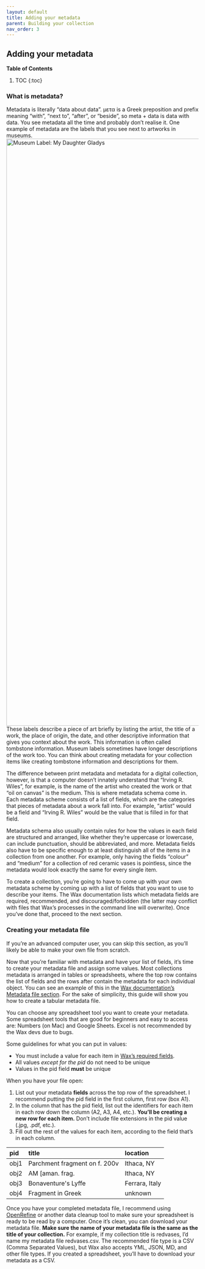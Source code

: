```yaml
---
layout: default
title: Adding your metadata
parent: Building your collection
nav_order: 3
---
```

## Adding your metadata
**Table of Contents**
1. TOC
{:toc}

### What is metadata?
Metadata is literally “data about data”. μετα is a Greek preposition and prefix meaning “with”, “next to”, “after”, or “beside”, so meta + data is data with data. You see metadata all the time and probably don’t realise it. One example of metadata are the labels that you see next to artworks in museums.
<a data-flickr-embed="true" href="https://www.flickr.com/photos/ebarney/5312897134/in/photostream/" title="Museum Label: My Daughter Gladys"><img src="https://live.staticflickr.com/5005/5312897134_c01d45e3d5_k.jpg" width="2048" height="1536" alt="Museum Label: My Daughter Gladys"/></a><script async src="//embedr.flickr.com/assets/client-code.js" charset="utf-8"></script>
These labels describe a piece of art briefly by listing the artist, the title of a work, the place of origin, the date, and other descriptive information that gives you context about the work. This information is often called tombstone information. Museum labels sometimes have longer descriptions of the work too. You can think about creating metadata for your collection items like creating tombstone information and descriptions for them.

The difference between print metadata and metadata for a digital collection, however, is that a computer doesn’t innately understand that “Irving R. Wiles”, for example, is the name of the artist who created the work or that “oil on canvas” is the medium. This is where metadata schema come in. Each metadata scheme consists of a list of fields, which are the categories that pieces of metadata about a work fall into. For example, “artist” would be a field and “Irving R. Wiles” would be the value that is filled in for that field.

Metadata schema also usually contain rules for how the values in each field are structured and arranged, like whether they’re uppercase or lowercase, can include punctuation, should be abbreviated, and more. Metadata fields also have to be specific enough to at least distinguish all of the items in a collection from one another. For example, only having the fields “colour” and “medium” for a collection of red ceramic vases is pointless, since the metadata would look exactly the same for every single item.

To create a collection, you’re going to have to come up with your own metadata scheme by coming up with a list of fields that you want to use to describe your items. The Wax documentation lists which metadata fields are required, recommended, and discouraged/forbidden (the latter may conflict with files that Wax’s processes in the command line will overwrite). Once you’ve done that, proceed to the next section.

### **Creating your metadata file**

If you’re an advanced computer user, you can skip this section, as you’ll likely be able to make your own file from scratch.

Now that you’re familiar with metadata and have your list of fields, it’s time to create your metadata file and assign some values. Most collections metadata is arranged in tables or spreadsheets, where the top row contains the list of fields and the rows after contain the metadata for each individual object. You can see an example of this in the [Wax documentation’s Metadata file section](https://minicomp.github.io/wiki/wax/preparing-your-collection-data/metadata/). For the sake of simplicity, this guide will show you how to create a tabular metadata file.

You can choose any spreadsheet tool you want to create your metadata. Some spreadsheet tools that are good for beginners and easy to access are: Numbers (on Mac) and Google Sheets. Excel is not recommended by the Wax devs due to bugs.

Some guidelines for what you can put in values:

* You must include a value for each item in [Wax’s required fields](https://minicomp.github.io/wiki/wax/preparing-your-collection-data/metadata/).  
* All values *except for the pid* do not need to be unique  
* Values in the pid field **must** be unique

When you have your file open:

1. List out your metadata **fields** across the top row of the spreadsheet. I recommend putting the pid field in the first column, first row (box A1).  
2. In the column that has the pid field, list out the identifiers for each item in each row down the column (A2, A3, A4, etc.). **You’ll be creating a new row for each item.** Don’t include file extensions in the pid value (.jpg, .pdf, etc.).  
3. Fill out the rest of the values for each item, according to the field that’s in each column.  

| pid          | title                         | location       |
|:-------------|:------------------------------|:---------------|
| obj1         | Parchment fragment on f. 200v | Ithaca, NY     |
| obj2         | AM [aman. frag.               | Ithaca, NY     |
| obj3         | Bonaventure's Lyffe           | Ferrara, Italy |
| obj4         | Fragment in Greek             | unknown        |

Once you have your completed metadata file, I recommend using [OpenRefine](https://openrefine.org) or another data cleanup tool to make sure your spreadsheet is ready to be read by a computer. Once it’s clean, you can download your metadata file. **Make sure the name of your metadata file is the same as the title of your collection.** For example, if my collection title is redvases, I’d name my metadata file redvases.csv. The recommended file type is a CSV (Comma Separated Values), but Wax also accepts YML, JSON, MD, and other file types. If you created a spreadsheet, you’ll have to download your metadata as a CSV.
